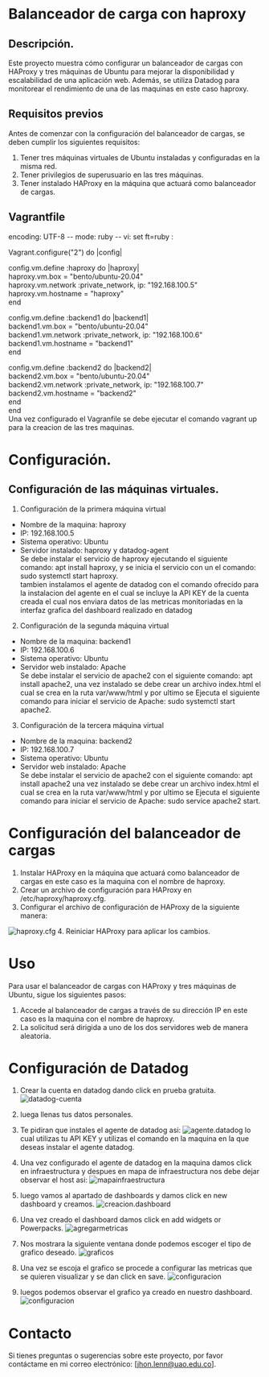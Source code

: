 # Balanceador de carga con haproxy

## Descripción.
Este proyecto muestra cómo configurar un balanceador de cargas con HAProxy y tres máquinas de Ubuntu para mejorar la disponibilidad y escalabilidad de una aplicación web. Además, se utiliza Datadog para monitorear el rendimiento de una de las maquinas en este caso haproxy.

## Requisitos previos
Antes de comenzar con la configuración del balanceador de cargas, se deben cumplir los siguientes requisitos:

1. Tener tres máquinas virtuales de Ubuntu instaladas y configuradas en la misma red.
2. Tener privilegios de superusuario en las tres máquinas.
3. Tener instalado HAProxy en la máquina que actuará como balanceador de cargas.

## Vagrantfile
 encoding: UTF-8
 -- mode: ruby --
 vi: set ft=ruby :

Vagrant.configure("2") do |config|

  config.vm.define :haproxy do |haproxy|  
   haproxy.vm.box = "bento/ubuntu-20.04"  
   haproxy.vm.network :private_network, ip: "192.168.100.5"  
   haproxy.vm.hostname = "haproxy"  
   end

config.vm.define :backend1 do |backend1|  
backend1.vm.box = "bento/ubuntu-20.04"  
 backend1.vm.network :private_network, ip: "192.168.100.6"  
 backend1.vm.hostname = "backend1"  
 end  
 
 
 config.vm.define :backend2 do |backend2|  
 backend2.vm.box = "bento/ubuntu-20.04"  
 backend2.vm.network :private_network, ip: "192.168.100.7"  
 backend2.vm.hostname = "backend2"  
 end  
 end  
 Una vez configurado el Vagranfile se debe ejecutar el comando vagrant up para la creacion de las tres maquinas.



# Configuración.
## Configuración de las máquinas virtuales.
1. Configuración de la primera máquina virtual

* Nombre de la maquina: haproxy
* IP: 192.168.100.5
* Sistema operativo: Ubuntu
* Servidor  instalado: haproxy y datadog-agent  
Se debe instalar el servicio de haproxy ejecutando el siguiente comando: apt install haproxy, y se inicia el servicio con un el comando: sudo systemctl start haproxy.  
tambien instalamos el agente de datadog con el comando ofrecido para la instalacion del agente en el cual se incluye la API KEY de la cuenta creada el cual nos enviara datos de las metricas monitoriadas en la interfaz grafica del dashboard realizado en datadog

2. Configuración de la segunda máquina virtual
* Nombre de la maquina: backend1
* IP: 192.168.100.6
* Sistema operativo: Ubuntu
* Servidor web instalado: Apache  
Se debe instalar el servicio de apache2 con el siguiente comando: apt install apache2, una vez instalado se debe crear un archivo index.html el cual se crea en la ruta var/www/html y por ultimo se Ejecuta el siguiente comando para iniciar el servicio de Apache: sudo systemctl start apache2.
 

3. Configuración de la tercera máquina virtual
* Nombre de la maquina: backend2
* IP: 192.168.100.7
* Sistema operativo: Ubuntu
* Servidor web instalado: Apache  
Se debe instalar el servicio de apache2 con el siguiente comando: apt install apache2 una vez instalado se debe crear un archivo index.html el cual se crea en la ruta var/www/html y por ultimo se Ejecuta el siguiente comando para iniciar el servicio de Apache: sudo service apache2 start.


# Configuración del balanceador de cargas

1. Instalar HAProxy en la máquina que actuará como balanceador de cargas en este caso es la maquina con el nombre de haproxy.
2. Crear un archivo de configuración para HAProxy en /etc/haproxy/haproxy.cfg.
3. Configurar el archivo de configuración de HAProxy de la siguiente manera:

![haproxy.cfg](haproxy.cfg.jpg)
4. Reiniciar HAProxy para aplicar los cambios.

# Uso
Para usar el balanceador de cargas con HAProxy y tres máquinas de Ubuntu, sigue los siguientes pasos:

1. Accede al balanceador de cargas a través de su dirección IP en este caso es la maquina con el nombre de haproxy.
2. La solicitud será dirigida a uno de los dos servidores web de manera aleatoria.

# Configuración de Datadog

1. Crear la cuenta en datadog dando click en prueba gratuita.
![datadog-cuenta](datadog-cuenta.jpg)

2. luega llenas tus datos personales.
3. Te pidiran que instales el agente de datadog asi:
![agente.datadog](agente.datadog.jpg)
lo cual utilizas tu API KEY y utilizas el comando en la maquina en la que deseas instalar el agente datadog.
4. Una vez configurado el agente de datadog en la maquina damos click en infraestructura y despues en  mapa de infraestructura nos debe dejar observar el host asi:
![mapainfraestructura](mapainfraestrucrura.jpg)
5. luego vamos al apartado de dashboards y damos click en new dashboard y creamos.
![creacion.dashboard](creacion.dashboard.jpg)
6. Una vez creado el dashboard damos click en add widgets or Powerpacks.
![agregarmetricas](agregarmetricas.jpg)
7. Nos mostrara la siguiente ventana donde podemos escoger el tipo de grafico deseado.
![graficos](graficos.jpg)
8. Una vez se escoja el grafico se procede a configurar las metricas que se quieren visualizar y se dan click en save.
![configuracion](configuracion.jpg)
9. luegos podemos observar el grafico ya creado en nuestro dashboard.
![configuracion](configuracion.jpg)
# Contacto
Si tienes preguntas o sugerencias sobre este proyecto, por favor contáctame en mi correo electrónico: [jhon.lenn@uao.edu.co].

